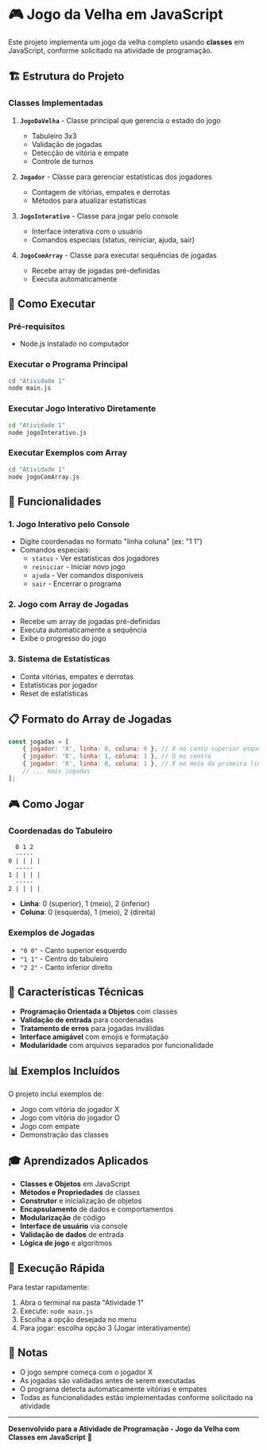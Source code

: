 # 🎮 Jogo da Velha em JavaScript

Este projeto implementa um jogo da velha completo usando **classes** em JavaScript, conforme solicitado na atividade de programação.

## 🏗️ Estrutura do Projeto

### Classes Implementadas

1. **`JogoDaVelha`** - Classe principal que gerencia o estado do jogo
   - Tabuleiro 3x3
   - Validação de jogadas
   - Detecção de vitória e empate
   - Controle de turnos

2. **`Jogador`** - Classe para gerenciar estatísticas dos jogadores
   - Contagem de vitórias, empates e derrotas
   - Métodos para atualizar estatísticas

3. **`JogoInterativo`** - Classe para jogar pelo console
   - Interface interativa com o usuário
   - Comandos especiais (status, reiniciar, ajuda, sair)

4. **`JogoComArray`** - Classe para executar sequências de jogadas
   - Recebe array de jogadas pré-definidas
   - Executa automaticamente

## 🚀 Como Executar

### Pré-requisitos
- Node.js instalado no computador

### Executar o Programa Principal
```bash
cd "Atividade 1"
node main.js
```

### Executar Jogo Interativo Diretamente
```bash
cd "Atividade 1"
node jogoInterativo.js
```

### Executar Exemplos com Array
```bash
cd "Atividade 1"
node jogoComArray.js
```

## 🎯 Funcionalidades

### 1. Jogo Interativo pelo Console
- Digite coordenadas no formato "linha coluna" (ex: "1 1")
- Comandos especiais:
  - `status` - Ver estatísticas dos jogadores
  - `reiniciar` - Iniciar novo jogo
  - `ajuda` - Ver comandos disponíveis
  - `sair` - Encerrar o programa

### 2. Jogo com Array de Jogadas
- Recebe um array de jogadas pré-definidas
- Executa automaticamente a sequência
- Exibe o progresso do jogo

### 3. Sistema de Estatísticas
- Conta vitórias, empates e derrotas
- Estatísticas por jogador
- Reset de estatísticas

## 📋 Formato do Array de Jogadas

```javascript
const jogadas = [
    { jogador: 'X', linha: 0, coluna: 0 }, // X no canto superior esquerdo
    { jogador: 'O', linha: 1, coluna: 1 }, // O no centro
    { jogador: 'X', linha: 0, coluna: 1 }, // X no meio da primeira linha
    // ... mais jogadas
];
```

## 🎮 Como Jogar

### Coordenadas do Tabuleiro
```
  0 1 2
  -----
0 | | | |
  -----
1 | | | |
  -----
2 | | | |
```

- **Linha**: 0 (superior), 1 (meio), 2 (inferior)
- **Coluna**: 0 (esquerda), 1 (meio), 2 (direita)

### Exemplos de Jogadas
- `"0 0"` - Canto superior esquerdo
- `"1 1"` - Centro do tabuleiro
- `"2 2"` - Canto inferior direito

## 🔧 Características Técnicas

- **Programação Orientada a Objetos** com classes
- **Validação de entrada** para coordenadas
- **Tratamento de erros** para jogadas inválidas
- **Interface amigável** com emojis e formatação
- **Modularidade** com arquivos separados por funcionalidade

## 📊 Exemplos Incluídos

O projeto inclui exemplos de:
- Jogo com vitória do jogador X
- Jogo com vitória do jogador O
- Jogo com empate
- Demonstração das classes

## 🎓 Aprendizados Aplicados

- **Classes e Objetos** em JavaScript
- **Métodos e Propriedades** de classes
- **Construtor** e inicialização de objetos
- **Encapsulamento** de dados e comportamentos
- **Modularização** de código
- **Interface de usuário** via console
- **Validação de dados** de entrada
- **Lógica de jogo** e algoritmos

## 🚀 Execução Rápida

Para testar rapidamente:

1. Abra o terminal na pasta "Atividade 1"
2. Execute: `node main.js`
3. Escolha a opção desejada no menu
4. Para jogar: escolha opção 3 (Jogar interativamente)

## 📝 Notas

- O jogo sempre começa com o jogador X
- As jogadas são validadas antes de serem executadas
- O programa detecta automaticamente vitórias e empates
- Todas as funcionalidades estão implementadas conforme solicitado na atividade

---

**Desenvolvido para a Atividade de Programação - Jogo da Velha com Classes em JavaScript** 🎯 